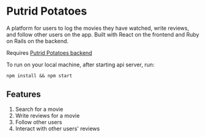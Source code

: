 # Putrid Potatoes

A platform for users to log the movies they have watched, write reviews, and follow other users on the app. Built with React on the frontend and Ruby on Rails on the backend.


Requires [Putrid Potatoes backend](https://github.com/jmarthaller/movie-chat-app-backend)

To run on your local machine, after starting api server, run:

`npm install && npm start`

## Features
1. Search for a movie
2. Write reviews for a movie
3. Follow other users
4. Interact with other users' reviews


